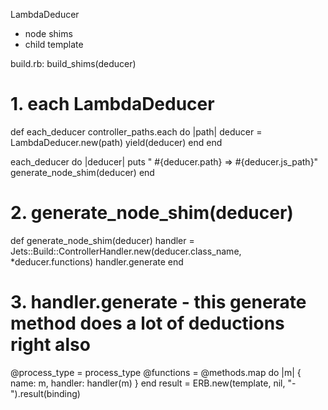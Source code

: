 LambdaDeducer
* node shims
* child template

build.rb: build_shims(deducer)

# 1. each LambdaDeducer
  def each_deducer
    controller_paths.each do |path|
      deducer = LambdaDeducer.new(path)
      yield(deducer)
    end
  end

  each_deducer do |deducer|
    puts "  #{deducer.path} => #{deducer.js_path}"
    generate_node_shim(deducer)
  end

# 2. generate_node_shim(deducer)
  def generate_node_shim(deducer)
    handler = Jets::Build::ControllerHandler.new(deducer.class_name, *deducer.functions)
    handler.generate
  end

# 3. handler.generate - this generate method does a lot of deductions right also

  @process_type = process_type
  @functions = @methods.map do |m|
    {
      name: m,
      handler: handler(m)
    }
  end
  result = ERB.new(template, nil, "-").result(binding)
